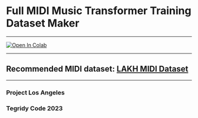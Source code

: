 # Full MIDI Music Transformer Training Dataset Maker

***

[![Open In Colab][colab-badge]][colab-notebook2]

[colab-notebook2]: <https://colab.research.google.com/github/asigalov61/Full-MIDI-Music-Transformer/blob/main/Training-Data/Full_MIDI_Music_Transformer_Training_Dataset_Maker.ipynb>
[colab-badge]: <https://colab.research.google.com/assets/colab-badge.svg>

***

## Recommended MIDI dataset: [LAKH MIDI Dataset](https://colinraffel.com/projects/lmd/)

***

### Project Los Angeles
### Tegridy Code 2023
